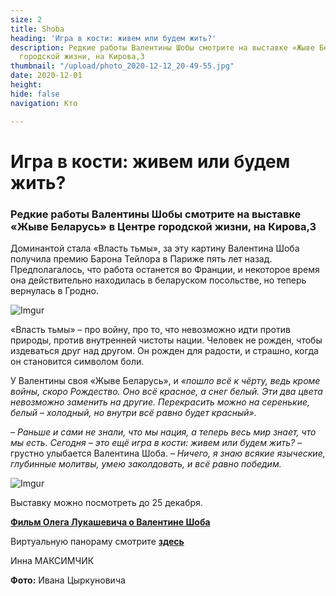 ```yaml
---
size: 2
title: Shoba
heading: 'Игра в кости: живем или будем жить?'
description: Редкие работы Валентины Шобы смотрите на выставке «Жыве Беларусь» в Центре
  городской жизни, на Кирова,3
thumbnail: "/upload/photo_2020-12-12_20-49-55.jpg"
date: 2020-12-01
height: 
hide: false
navigation: Кто

---
```

# Игра в кости: живем или будем жить?

### Редкие работы Валентины Шобы смотрите на выставке «Жыве Беларусь» в Центре городской жизни, на Кирова,3

Доминантой стала «Власть тьмы», за эту картину Валентина Шоба получила премию Барона Тейлора в Париже пять лет назад. Предполагалось, что работа останется во Франции, и некоторое время она действительно находилась в беларуском посольстве, но теперь вернулась в Гродно.

![Imgur](https://i.imgur.com/pO04PYA.jpg)

«Власть тьмы» – про войну, про то, что невозможно идти против природы, против внутренней чистоты нации. Человек не рожден, чтобы издеваться друг над другом. Он рожден для радости, и страшно, когда он становится символом боли.

У Валентины своя «Жыве Беларусь», и _«пошло всё к чёрту, ведь кроме войны, скоро Рождество. Оно всё красное, а снег белый. Эти два цвета невозможно заменить на другие. Перекрасить можно на серенькие, белый – холодный, но внутри всё равно будет красный»._ 

_– Раньше и сами не знали, что мы нация, а теперь весь мир знает, что мы есть. Сегодня – это ещё игра в кости: живем или будем жить?_ – грустно улыбается Валентина Шоба. _– Ничего, я знаю всякие языческие, глубинные молитвы, умею заколдовать, и всё равно победим._

![Imgur](https://i.imgur.com/yeqon77.jpg)

Выставку можно посмотреть до 25 декабря.

[**Фильм Олега Лукашевича о Валентине Шоба**](https://www.youtube.com/watch?v=CEcGSv-VQ08)

Виртуальную панораму смотрите [**здесь**](https://mamgrodno.netlify.app/panorama/pano4.html)

Инна МАКСИМЧИК

**Фото:** Ивана Цыркуновича 
